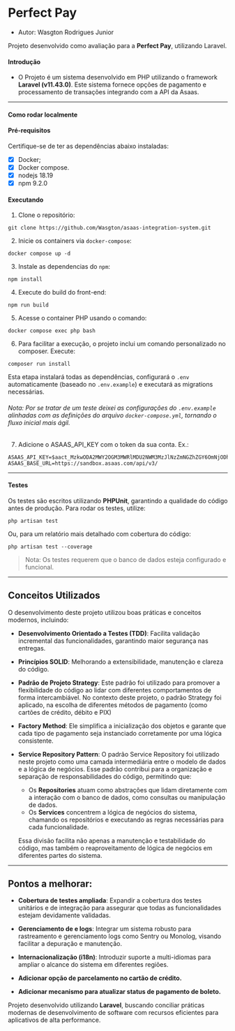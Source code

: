 # Perfect Pay
* Autor: Wasgton Rodrigues Junior

Projeto desenvolvido como avaliação para a  **Perfect Pay**, utilizando Laravel.


#### Introdução

- O Projeto é um sistema desenvolvido em PHP utilizando o framework **Laravel (v11.43.0)**. Este sistema fornece opções de pagamento e processamento de transações integrando com a API da Asaas.
---

#### Como rodar localmente

#### Pré-requisitos
Certifique-se de ter as dependências abaixo instaladas:
- [x] Docker;
- [x] Docker compose.
- [x] nodejs 18.19
- [x] npm 9.2.0

#### Executando
1. Clone o repositório:
```shell
git clone https://github.com/Wasgton/asaas-integration-system.git
```

2. Inicie os containers via `docker-compose`:
```shell
docker compose up -d
```

3. Instale as dependencias do `npm`:
```shell
npm install 
```

4. Execute do build do front-end:
```shell
npm run build 
```

5. Acesse o container PHP usando o comando:
```shell
docker compose exec php bash
```

6. Para facilitar a execução, o projeto inclui um comando personalizado no composer. Execute:
```shell
composer run install
```

Esta etapa instalará todas as dependências, configurará o `.env` automaticamente (baseado no `.env.example`) e executará as migrations necessárias.

###### _Nota_: Por se tratar de um teste deixei as configurações do `.env.example` alinhadas com as definições do arquivo `docker-compose.yml`, tornando o fluxo inicial mais ágil.

7. Adicione o ASAAS_API_KEY com o token da sua conta. 
Ex.:
````
ASAAS_API_KEY=$aact_MzkwODA2MWY2OGM3MWRlMDU2NWM3MzJlNzZmNGZhZGY6OmNjODhlZjE1LTA2OGQtNDlhZi1hZmRhLTg0ZDhmOTI3NDdmZDo6JGFhY2hfNDFlYTgwM2YtNjNlNi00MGY4L3123D3dasdaDg12312dasd3M2UxYzY0Mzdj
ASAAS_BASE_URL=https://sandbox.asaas.com/api/v3/
````

---

#### Testes
Os testes são escritos utilizando **PHPUnit**, garantindo a qualidade do código antes de produção. Para rodar os testes, utilize:

```shell
php artisan test
```

Ou, para um relatório mais detalhado com cobertura do código:

```shell
php artisan test --coverage
```

> Nota: Os testes requerem que o banco de dados esteja configurado e funcional.


---

## Conceitos Utilizados
O desenvolvimento deste projeto utilizou boas práticas e conceitos modernos, incluindo:
- **Desenvolvimento Orientado a Testes (TDD)**: Facilita validação incremental das funcionalidades, garantindo maior segurança nas entregas.
- **Princípios SOLID**: Melhorando a extensibilidade, manutenção e clareza do código.
- **Padrão de Projeto Strategy**: Este padrão foi utilizado para promover a flexibilidade do código ao lidar com
  diferentes comportamentos de forma intercambiável. No contexto deste projeto, o padrão Strategy foi aplicado, na escolha de diferentes métodos de pagamento (como cartões de crédito, débito e PIX)
- **Factory Method**: Ele simplifica a inicialização dos objetos e garante que cada tipo de pagamento seja instanciado corretamente por uma lógica consistente.
- **Service Repository Pattern**: O padrão Service Repository foi utilizado neste projeto como uma camada intermediária
  entre o modelo de dados e a lógica de negócios. Esse padrão contribui para a organização e separação de
  responsabilidades do código, permitindo que:

    - Os **Repositories** atuam como abstrações que lidam diretamente com a interação com o banco de dados, como
      consultas ou manipulação de dados.
    - Os **Services** concentrem a lógica de negócios do sistema, chamando os repositórios e executando as regras
      necessárias para cada funcionalidade.

  Essa divisão facilita não apenas a manutenção e testabilidade do código, mas também o reaproveitamento de lógica de
  negócios em diferentes partes do sistema.

---

## Pontos a melhorar:

- **Cobertura de testes ampliada**: Expandir a cobertura dos testes unitários e de integração para assegurar que todas
  as funcionalidades estejam devidamente validadas.

- **Gerenciamento de e logs**: Integrar um sistema robusto para rastreamento e gerenciamento logs como Sentry ou Monolog, visando facilitar a depuração e manutenção.

- **Internacionalização (i18n)**: Introduzir suporte a multi-idiomas para ampliar o alcance do sistema em diferentes
  regiões.

- **Adicionar opção de parcelamento no cartão de crédito.**
- **Adicionar mecanismo para atualizar status de pagamento de boleto.**


Projeto desenvolvido utilizando **Laravel**, buscando conciliar práticas modernas de desenvolvimento de software com recursos eficientes para aplicativos de alta performance.